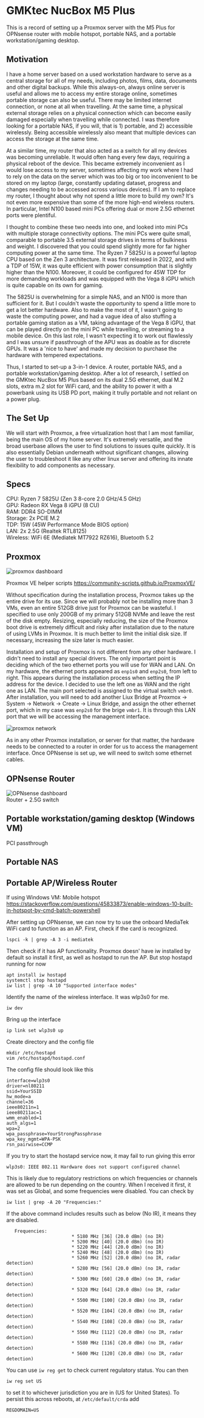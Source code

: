 # GMKtec NucBox M5 Plus #
This is a record of setting up a Proxmox server with the M5 Plus for OPNsense router with mobile hotspot, portable NAS, and a portable workstation/gaming desktop.

## Motivation ##
I have a home server based on a used workstation hardware to serve as a central storage for all of my needs, including photos, films, data, documents and other digital backups. While this always-on, always online server is useful and allows me to access my entire storage online, sometimes portable storage can also be useful. There may be limited internet connection, or none at all when travelling. At the same time, a physical external storage relies on a physical connection which can become easily damaged especially when travelling while connected. I was therefore looking for a portable NAS, if you will, that is 1) portable, and 2) accessible wirelessly. Being accessible wirelessly also meant that multiple devices can access the storage at the same time.  

At a similar time, my router that also acted as a switch for all my devices was becoming unreliable. It would often hang every few days, requiring a physical reboot of the device. This became extremely inconvenient as I would lose access to my server, sometimes affecting my work where I had to rely on the data on the server which was too big or too inconvenient to be stored on my laptop (large, constantly updating dataset, progress and changes needing to be accessed across various devices). If I am to replace my router, I thought about why not spend a little more to build my own? It's not even more expensive than some of the more high-end wireless routers. In particular, Intel N100 based mini PCs offering dual or more 2.5G ethernet ports were plentiful.  

I thought to combine these two needs into one, and looked into mini PCs with multiple storage connectivity options. The mini PCs were quite small, comparable to portable 3.5 external storage drives in terms of bulkiness and weight. I discovered that you could spend slightly more for far higher computing power at the same time. The Ryzen 7 5825U is a powerful laptop CPU based on the Zen 3 architecture. It was first released in 2022, and with a TDP of 15W, it was quite efficient with power consumption that is slightly higher than the N100. Moreover, it could be configured for 45W TDP for more demanding workloads and was equipped with the Vega 8 iGPU which is quite capable on its own for gaming.  

The 5825U is overwhelming for a simple NAS, and an N100 is more than sufficient for it. But I couldn't waste the opportunity to spend a little more to get a lot better hardware. Also to make the most of it, I wasn't going to waste the computing power, and had a vague idea of also stuffing a portable gaming station as a VM, taking advantage of the Vega 8 iGPU, that can be played directly on the mini PC while travelling, or streaming to a mobile device. On this last role, I wasn't expecting it to work out flawlessly and I was unsure if passthrough of the APU was as doable as for discrete GPUs. It was a 'nice to have' and made my decision to purchase the hardware with tempered expectations. 

Thus, I started to set-up a 3-in-1 device. A router, portable NAS, and a portable workstation/gaming desktop. After a lot of research, I settled on the GMKtec NucBox M5 Plus based on its dual 2.5G ethernet, dual M.2 slots, extra m.2 slot for WiFi card, and the ability to power it with a powerbank using its USB PD port, making it trully portable and not reliant on a power plug.  

## The Set Up ##
We will start with Proxmox, a free virtualization host that I am most familiar, being the main OS of my home server. It's extremely versatile, and the broad userbase allows the user to find solutions to issues quite quickly. It is also essentially Debian underneath without significant changes, allowing the user to troubleshoot it like any other linux server and offering its innate flexibility to add components as necessary.  

## Specs ##
CPU: Ryzen 7 5825U (Zen 3 8-core 2.0 GHz/4.5 GHz)  
GPU: Radeon RX Vega 8 iGPU (8 CU)  
RAM: DDR4 SO-DIMM  
Storage: 2x PCIE M.2  
TDP: 15W (45W Performance Mode BIOS option)  
LAN: 2x 2.5G (Realtek RTL8125)  
Wireless: WiFi 6E (Mediatek MT7922 RZ616), Bluetooth 5.2  

## Proxmox ##
![proxmox dashboard](images/proxmox.png)  

Proxmox VE helper scripts https://community-scripts.github.io/ProxmoxVE/  

Without specification during the installation process, Proxmox takes up the entire drive for its use. Since we will probably not be installing more than 3 VMs, even an entire 512GB drive just for Proxmox can be wasteful. I specified to use only 200GB of my primary 512GB NVMe and leave the rest of the disk empty. Resizing, especially reducing, the size of the Proxmox boot drive is extremely difficult and risky after installation due to the nature of using LVMs in Proxmox. It is much better to limit the initial disk size. If necessary, increasing the size later is much easier.  

Installation and setup of Proxmox is not different from any other hardware. I didn't need to install any special drivers. The only important point is deciding which of the two ethernet ports you will use for WAN and LAN. On my hardware, the ethernet ports appeared as `enp1s0` and `enp2s0`, from left to right. This appears during the installation process when setting the IP address for the device. I decided to use the left one as WAN and the right one as LAN. The main port selected is assigned to the virtual switch `vmbr0`. After installation, you will need to add another Liux Bridge at Proxmox -> System -> Network -> Create -> Linux Bridge, and assign the other ethernet port, which in my case was `enp2s0` for the brige `vmbr1`. It is through this LAN port that we will be accessing the management interface.  

![proxmox network](images/proxmox2.png)  

As in any other Proxmox installation, or server for that matter, the hardware needs to be connected to a router in order for us to access the management interface. Once OPNsense is set up, we will need to switch some ethernet cables.


## OPNsense Router ##
![OPNsense dashboard](images/OPNsense.png)  
Router + 2.5G switch

## Portable workstation/gaming desktop (Windows VM) ##
PCI passthrough

## Portable NAS ##

## Portable AP/Wireless Router ##
If using Windows VM: Mobile hotspot https://stackoverflow.com/questions/45833873/enable-windows-10-built-in-hotspot-by-cmd-batch-powershell  
  
After setting up OPNsense, we can now try to use the onboard MediaTek WiFi card to function as an AP. First, check if the card is recognized.
```
lspci -k | grep -A 3 -i mediatek
```

Then check if it has AP functionality. Proxmox doesn' have iw installed by default so install it first, as well as hostapd to run the AP. But stop hostapd running for now
```
apt install iw hostapd
systemctl stop hostapd
iw list | grep -A 10 "Supported interface modes"
```

Identify the name of the wireless interface. It was wlp3s0 for me.
```
iw dev
```

Bring up the interface
```
ip link set wlp3s0 up
```

Create directory and the config file
```
mkdir /etc/hostapd
vim /etc/hostapd/hostapd.conf
```

The config file should look like this
```
interface=wlp3s0
driver=nl80211
ssid=YourSSID
hw_mode=a
channel=36
ieee80211n=1
ieee80211ac=1
wmm_enabled=1
auth_algs=1
wpa=2
wpa_passphrase=YourStrongPassphrase
wpa_key_mgmt=WPA-PSK
rsn_pairwise=CCMP
```

If you try to start the hostapd service now, it may fail to run giving this error
```
wlp3s0: IEEE 802.11 Hardware does not support configured channel
```

This is likely due to regulatory restrictions on which frequencies or channels are allowed to be run depending on the country. When I received it first, it was set as Global, and some frequencies were disabled. You can check by
```
iw list | grep -A 20 "Frequencies:"
```

If the above command includes results such as below (No IR), it means they are disabled.
```
   Frequencies:
                        * 5180 MHz [36] (20.0 dBm) (no IR)
                        * 5200 MHz [40] (20.0 dBm) (no IR)
                        * 5220 MHz [44] (20.0 dBm) (no IR)
                        * 5240 MHz [48] (20.0 dBm) (no IR)
                        * 5260 MHz [52] (20.0 dBm) (no IR, radar detection)
                        * 5280 MHz [56] (20.0 dBm) (no IR, radar detection)
                        * 5300 MHz [60] (20.0 dBm) (no IR, radar detection)
                        * 5320 MHz [64] (20.0 dBm) (no IR, radar detection)
                        * 5500 MHz [100] (20.0 dBm) (no IR, radar detection)
                        * 5520 MHz [104] (20.0 dBm) (no IR, radar detection)
                        * 5540 MHz [108] (20.0 dBm) (no IR, radar detection)
                        * 5560 MHz [112] (20.0 dBm) (no IR, radar detection)
                        * 5580 MHz [116] (20.0 dBm) (no IR, radar detection)
                        * 5600 MHz [120] (20.0 dBm) (no IR, radar detection)
```

You can use ``iw reg get`` to check current regulatory status. You can then
```
iw reg set US
```
to set it to whichever jurisdiction you are in (US for United States). To persist this across reboots, at ``/etc/default/crda`` add
```
REGDOMAIN=US
```

